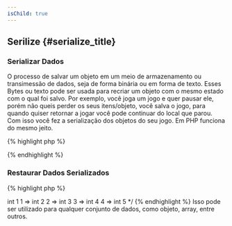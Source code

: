```yaml
---
isChild: true
---
```


## Serilize {#serialize_title}

### Serializar Dados

O processo de salvar um objeto em um meio de armazenamento ou transimessão de dados, seja de forma binária ou em forma de texto. Esses Bytes ou texto pode ser usada para recriar um objeto com o mesmo estado com o qual foi salvo. 
Por exemplo, você joga um jogo e quer pausar ele, porém não queis perder os seus itens/objeto, você salva o jogo, para quando quiser retornar a jogar você pode continuar do local que parou.
Com isso você fez a serialização dos objetos do seu jogo. 
Em PHP funciona do mesmo jeito.


{% highlight php %}
<?php
$array = array(1, 2, 3, 4, 5);
echo serialize($array);
// Resultado: a:5:{i:0;i:1;i:1;i:2;i:2;i:3;i:3;i:4;i:4;i:5;}
?>
{% endhighlight %}

### Restaurar Dados Serializados


{% highlight php %}
<?php
$arraySerialized = 'a:5:{i:0;i:1;i:1;i:2;i:2;i:3;i:3;i:4;i:4;i:5;}';
var_dump(unserialize($arraySerialized));
/* Resultado:
array
 0 => int 1
 1 => int 2
 2 => int 3
 3 => int 4
 4 => int 5 */

{% endhighlight %}

Isso pode ser utilizado para qualquer conjunto de dados, como objeto, array, entre outros.